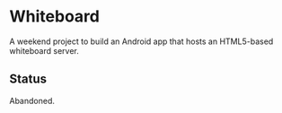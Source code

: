 # Whiteboard
A weekend project to build an Android app that hosts an HTML5-based whiteboard server.

## Status
Abandoned.
